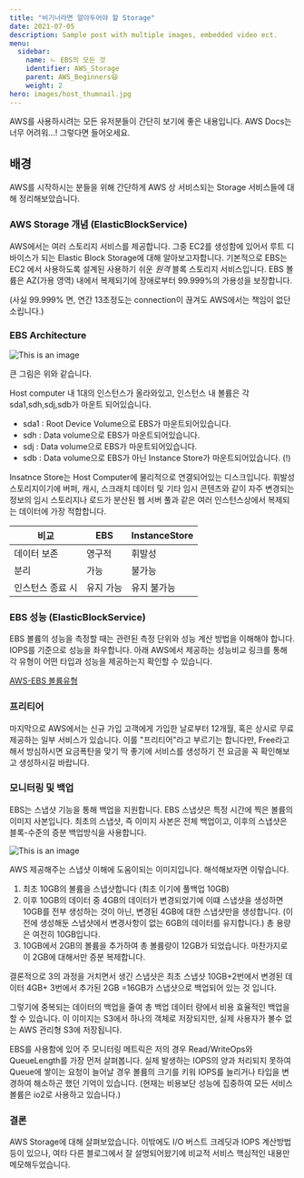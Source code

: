 ```yaml
---
title: "비기너라면 알아두어야 할 Storage"
date: 2021-07-05
description: Sample post with multiple images, embedded video ect.
menu:
  sidebar:
    name: ㄴ EBS의 모든 것
    identifier: AWS_Storage
    parent: AWS_Beginners😆
    weight: 2
hero: images/host_thumnail.jpg
---
```

AWS를 사용하시려는 모든 유저분들이 간단히 보기에 좋은 내용입니다. AWS Docs는 너무 어려워...! 그렇다면 들어오세요.

<!--more-->

## 배경
AWS를 시작하시는 분들을 위해 간단하게 AWS 상 서비스되는 Storage 서비스들에 대해 정리해보았습니다.

### AWS Storage 개념 (ElasticBlockService) 
AWS에서는 여러 스토리지 서비스를 제공합니다. 그중 EC2를 생성함에 있어서 루트 디바이스가 되는 Elastic Block Storage에 대해 알아보고자합니다.
기본적으로 EBS는 EC2 에서 사용하도록 설계된 사용하기 쉬운 *원격* 블록 스토리지 서비스입니다.
EBS 볼륨은 AZ(가용 영역) 내에서 복제되기에 장애로부터 99.999%의 가용성을 보장합니다. 

(사실 99.999% 면, 연간 13초정도는 connection이 끊겨도 AWS에서는 책임이 없단 소립니다.)

### EBS Architecture

![This is an image](images/ebs.jpg)

큰 그림은 위와 같습니다.

Host computer 내 1대의 인스턴스가 올라와있고, 인스턴스 내 볼륨은 각 sda1,sdh,sdj,sdb가 마운트 되어있습니다.
- sda1 : Root Device Volume으로 EBS가 마운트되어있습니다.
- sdh  : Data volume으로 EBS가 마운트되어있습니다.
- sdj  : Data volume으로 EBS가 마운트되어있습니다.
- sdb  : Data volume으로 EBS가 아닌 Instance Store가 마운트되어있습니다. (!)

Insatnce Store는 Host Computer에 물리적으로 연결되어있는 디스크입니다. 휘발성 스토리지이기에  버퍼, 캐시, 스크래치 데이터 및 기타 임시 콘텐츠와 같이 자주 변경되는 정보의 임시 스토리지나 로드가 분산된 웹 서버 풀과 같은 여러 인스턴스상에서 복제되는 데이터에 가장 적합합니다.

비교 | EBS | InstanceStore
-----|------|------
데이터 보존 | 영구적 | 휘발성
분리| 가능 | 불가능
인스턴스 종료 시 | 유지 가능 | 유지 불가능

### EBS 성능 (ElasticBlockService)
EBS 볼륨의 성능을 측정할 때는 관련된 측정 단위와 성능 계산 방법을 이해해야 합니다.
IOPS를 기준으로 성능을 좌우합니다. 아래 AWS에서 제공하는 성능비교 링크를 통해 각 유형이 어떤 타입과 성능을 제공하는지 확인할 수 있습니다.

[AWS-EBS 볼륨유형](https://docs.aws.amazon.com/ko_kr/AWSEC2/latest/UserGuide/ebs-volume-types.html)


### 프리티어
마지막으로 AWS에서는 신규 가입 고객에게 가입한 날로부터 12개월, 혹은 상시로 무료 제공하는 일부 서비스가 있습니다.
이를 "프리티어"라고 부르기는 합니다만, Free라고해서 방심하시면 요금폭탄을 맞기 딱 좋기에 서비스를 생성하기 전 요금을 꼭 확인해보고 생성하시길 바랍니다.

### 모니터링 및 백업
EBS는 스냅샷 기능을 통해 백업을 지원합니다.
EBS 스냅샷은 특정 시간에 찍은 볼륨의 이미지 사본입니다. 최초의 스냅샷, 즉 이미지 사본은 전체 백업이고, 이후의 스냅샷은 블록-수준의 증분 백업방식을 사용합니다.


![This is an image](images/ebs_snap.jpg)

AWS 제공해주는 스냅샷 이해에 도움이되는 이미지입니다.
해석해보자면 이렇습니다.

1. 최초 10GB의 볼륨을 스냅샷합니다 (최초 이기에 풀백업 10GB)
2. 이후 10GB의 데이터 중 4GB의 데이터가 변경되었기에 이떄 스냅샷을 생성하면 10GB를 전부 생성하는 것이 아닌, 변경된 4GB에 대한 스냅샷만을 생성합니다. (이전에 생성해둔 스냅샷에서 변경사항이 없는 6GB의 데이터를 유지합니다.) 총 용량은 여전히 10GB입니다.
3. 10GB에서 2GB의 볼륨을 추가하여 총 볼륨량이 12GB가 되었습니다. 마찬가지로 이 2GB에 대해서만 증분 복제합니다.

결론적으로 3의 과정을 거치면서 생긴 스냅샷은 최초 스냅샷 10GB+2번에서 변경된 데이터 4GB+ 3번에서 추가된 2GB =16GB가 스냅샷으로 백업되어 있는 것 입니다.

그렇기에 중복되는 데이터의 백업을 줄여 총 백업 데이터 량에서 비용 효율적인 백업을 할 수 있습니다.
이 이미지는 S3에서 하나의 객체로 저장되지만, 실제 사용자가 볼수 없는 AWS 관리형 S3에 저장됩니다.


EBS를 사용함에 있어 주 모니터링 메트릭은 저의 경우 Read/WriteOps와 QueueLength를 가장 먼저 살펴봅니다.
실제 발생하는 IOPS의 양과 처리되지 못하여 Queue에 쌓이는 요청이 늘어날 경우 볼륨의 크기를 키워 IOPS를 늘리거나 타입을 변경하여 해소하곤 했던 기억이 있습니다. (현재는 비용보단 성능에 집중하여 모든 서비스 볼륨은 io2로 사용하고 있습니다.)

### 결론
AWS Storage에 대해 살펴보았습니다. 이밖에도 I/O 버스트 크레딧과 IOPS 계산방법 등이 있으나, 여타 다른 블로그에서 잘 설명되어왔기에
비교적 서비스 핵심적인 내용만 메모해두었습니다. 